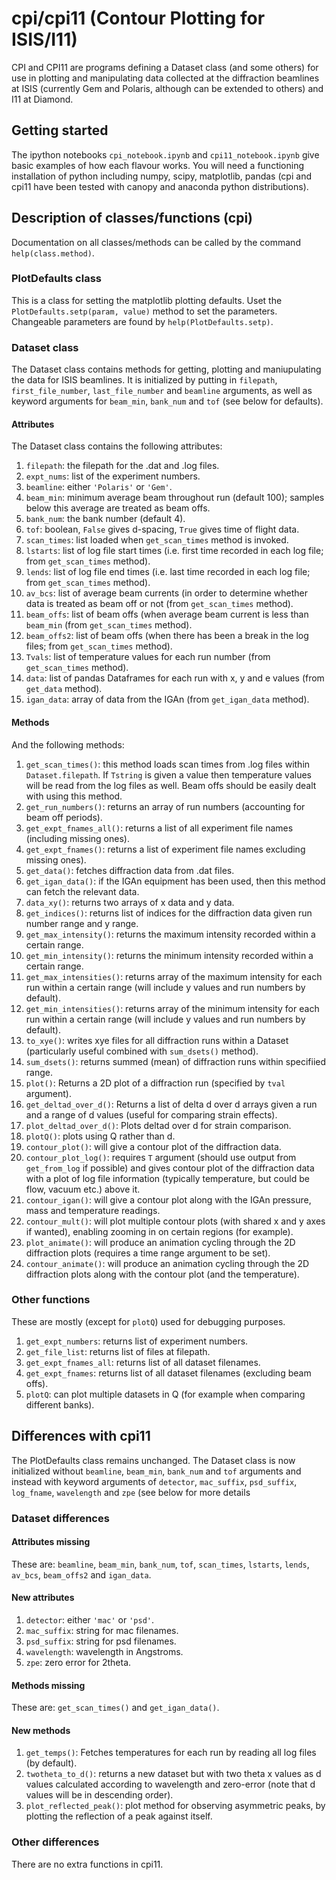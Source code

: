 # cpi/cpi11 (Contour Plotting for ISIS/I11)
CPI and CPI11 are programs defining a Dataset class (and some others) for
use in plotting and manipulating data collected at the diffraction beamlines
at ISIS (currently Gem and Polaris, although can be extended to others) and
I11 at Diamond. 

## Getting started
The ipython notebooks ```cpi_notebook.ipynb``` and 
```cpi11_notebook.ipynb``` give basic examples of how each flavour works.
You will need a functioning installation of python including numpy, scipy,
matplotlib, pandas (cpi and cpi11 have been tested with canopy and 
anaconda python distributions).

## Description of classes/functions (cpi)
Documentation on all classes/methods can be called by the command
```help(class.method)```.
### PlotDefaults class
This is a class for setting the matplotlib plotting defaults. Uset the 
```PlotDefaults.setp(param, value)``` method to set the parameters. 
Changeable parameters are found by ```help(PlotDefaults.setp)```.

### Dataset class
The Dataset class contains methods for getting, plotting and maniupulating
the data for ISIS beamlines. It is initialized by putting in 
```filepath```, ```first_file_number```, ```last_file_number``` and
```beamline``` arguments, as well as keyword arguments for ```beam_min```,
```bank_num``` and ```tof``` (see below for defaults).

#### Attributes
The Dataset class contains the following attributes:
1. ```filepath```: the filepath for the .dat and .log files.
2. ```expt_nums```: list of the experiment numbers.
3. ```beamline```: either ```'Polaris'``` or ```'Gem'```.
4. ```beam_min```: minimum average beam throughout run (default 100);
samples below this average are treated as beam offs.
5. ```bank_num```: the bank number (default 4).
6. ```tof```: boolean, ```False``` gives d-spacing, ```True``` gives
time of flight data.
7. ```scan_times```: list loaded when ```get_scan_times``` method is
invoked.
8. ```lstarts```: list of log file start times (i.e. first time recorded
in each log file; from ```get_scan_times``` method).
9. ```lends```: list of log file end times (i.e. last time recorded
in each log file; from ```get_scan_times``` method).
10. ```av_bcs```: list of average beam currents (in order to determine
whether data is treated as beam off or not (from ```get_scan_times``` 
method).
11. ```beam_offs```: list of beam offs (when average beam current is less
than ```beam_min``` (from ```get_scan_times``` method).
12. ```beam_offs2```: list of beam offs (when there has been a break in the
log files; from ```get_scan_times``` method).
13. ```Tvals```: list of temperature values for each run number (from 
```get_scan_times``` method).
14. ```data```: list of pandas Dataframes for each run with x, y and e
values (from ```get_data``` method).
15. ```igan_data```: array of data from the IGAn (from 
```get_igan_data``` method).

#### Methods
And the following methods:
1. ```get_scan_times()```: this method loads scan times from .log files
within ```Dataset.filepath```. If ```Tstring``` is given a value then 
temperature values will be read from the log files as well. Beam offs should
be easily dealt with using this method.
2. ```get_run_numbers()```: returns an array of run numbers (accounting for
beam off periods).
3. ```get_expt_fnames_all()```: returns a list of all experiment file names 
(including missing ones).
4. ```get_expt_fnames()```: returns a list of experiment file names 
excluding missing ones).
5. ```get_data()```: fetches diffraction data from .dat files.
6. ```get_igan_data()```: if the IGAn equipment has been used, then this
method can fetch the relevant data.
7. ```data_xy()```: returns two arrays of x data and y data.
8. ```get_indices()```: returns list of indices for the diffraction data
given run number range and y range.
9. ```get_max_intensity()```: returns the maximum intensity recorded within
a certain range.
10. ```get_min_intensity()```: returns the minimum intensity recorded within
a certain range.
11. ```get_max_intensities()```: returns array of the maximum intensity for
each run within a certain range (will include y values and run numbers by
default).
12. ```get_min_intensities()```: returns array of the minimum intensity for
each run within a certain range (will include y values and run numbers by
default).
13. ```to_xye()```: writes xye files for all diffraction runs within a
Dataset (particularly useful combined with ```sum_dsets()``` method).
14. ```sum_dsets()```: returns summed (mean) of diffraction runs within 
specifiied range.
15. ```plot()```: Returns a 2D plot of a diffraction run (specified by 
```tval``` argument).
16. ```get_deltad_over_d()```: Returns a list of delta d over d arrays given
a run and a range of d values (useful for comparing strain effects).
17. ```plot_deltad_over_d()```: Plots deltad over d for strain comparison.
18. ```plotQ()```: plots using Q rather than d.
19. ```contour_plot()```: will give a contour plot of the diffraction data.
20. ```contour_plot_log()```: requires ```T``` argument (should use 
output from ```get_from_log``` if possible) and gives contour plot of the 
diffraction data with a plot of log file information (typically temperature,
but could be flow, vacuum etc.) above it.
21. ```contour_igan()```: will give a contour plot along with the IGAn 
pressure, mass and temperature readings.
22. ```contour_mult()```: will plot multiple contour plots (with shared x
 and y axes if wanted), enabling zooming in on certain regions (for 
example).
23. ```plot_animate()```: will produce an animation cycling through the 2D
diffraction plots (requires a time range argument to be set).
24. ```contour_animate()```: will produce an animation cycling through the
2D diffraction plots along with the contour plot (and the temperature).

### Other functions
These are mostly (except for ```plotQ```) used for debugging purposes.
1. ```get_expt_numbers```: returns list of experiment numbers.
2. ```get_file_list```: returns list of files at filepath.
3. ```get_expt_fnames_all```: returns list of all dataset filenames.
4. ```get_expt_fnames```: returns list of all dataset filenames (excluding
beam offs).
5. ```plotQ```: can plot multiple datasets in Q (for example when comparing
different banks).

## Differences with cpi11 
The PlotDefaults class remains unchanged. The Dataset class is now 
initialized without ```beamline```, ```beam_min```, ```bank_num``` and
```tof``` arguments and instead with keyword arguments of ```detector```, 
```mac_suffix```, ```psd_suffix```, ```log_fname```, ```wavelength``` and
```zpe``` (see below for more details

### Dataset differences
#### Attributes missing
These are: ```beamline```, ```beam_min```, ```bank_num```, ```tof```,
```scan_times```, ```lstarts```, ```lends```, ```av_bcs```, 
```beam_offs2``` and ```igan_data```.

#### New attributes
1. ```detector```: either ```'mac'``` or ```'psd'```.
2. ```mac_suffix```: string for mac filenames.
3. ```psd_suffix```: string for psd filenames.
4. ```wavelength```: wavelength in Angstroms.
5. ```zpe```: zero error for 2theta.

#### Methods missing
These are: ```get_scan_times()``` and ```get_igan_data()```.

#### New methods
1. ```get_temps()```: Fetches temperatures for each run by reading all log
files (by default).
2. ```twotheta_to_d()```: returns a new dataset but with two theta x values
as d values calculated according to wavelength and zero-error (note that
d values will be in descending order).
3. ```plot_reflected_peak()```: plot method for observing asymmetric peaks,
by plotting the reflection of a peak against itself.

### Other differences
There are no extra functions in cpi11.
